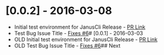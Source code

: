 # [0.0.2] - 2016-03-08
- Initial test environment for JanusCli Release - [PR Link](https://github.com/thebeansgroup/januscli/pull/7)
 - Test Bug Issue Title - [Fixes #6](https://github.com/thebeansgroup/januscli/issues/6)# [0.0.1] - 2016-03-03
- OLD Initial test environment for JanusCli Release - [PR Link](https://github.com/thebeansgroup/januscli/pull/7)
 - OLD Test Bug Issue Title - [Fixes #6](https://github.com/thebeansgroup/januscli/issues/6)## Next

